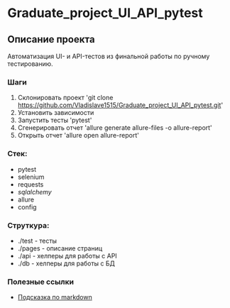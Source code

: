 # Graduate_project_UI_API_pytest

## Описание проекта
Автоматизация UI- и API-тестов из финальной работы по ручному тестированию.

### Шаги
1. Склонировать проект 'git clone https://github.com/Vladislave1515/Graduate_project_UI_API_pytest.git'
2. Установить зависимости
3. Запустить тесты 'pytest'
4. Сгенерировать отчет 'allure generate allure-files -o allure-report'
5. Открыть отчет 'allure open allure-report'

### Стек:
- pytest
- selenium
- requests
- _sqlalchemy_
- allure
- config

### Струткура:
- ./test - тесты
- ./pages - описание страниц
- ./api - хелперы для работы с API
- ./db - хелперы для работы с БД

### Полезные ссылки
- [Подсказка по markdown](https://www.markdownguide.org/basic-syntax/)


